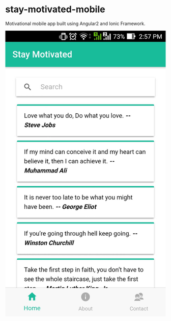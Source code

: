 # stay-motivated-mobile
Motivational mobile app built using Angular2 and Ionic Framework.

![Stay Motivated](/screenshots/initial-screen.jpg?raw=true "Stay Motivated")
